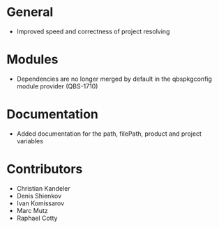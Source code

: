 # General
* Improved speed and correctness of project resolving

# Modules
* Dependencies are no longer merged by default in the qbspkgconfig module provider (QBS-1710)

# Documentation
* Added documentation for the path, filePath, product and project variables

# Contributors
* Christian Kandeler
* Denis Shienkov
* Ivan Komissarov
* Marc Mutz
* Raphael Cotty
